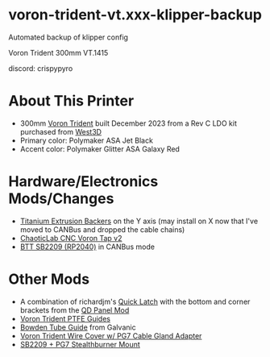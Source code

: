 # voron-trident-vt.xxx-klipper-backup
Automated backup of klipper config

Voron Trident 300mm VT.1415

discord: crispypyro

# About This Printer
- 300mm [Voron Trident](https://vorondesign.com/voron_trident) built December 2023 from a Rev C LDO kit purchased from [West3D](https://west3d.com)
- Primary color: Polymaker ASA Jet Black
- Accent color: Polymaker Glitter ASA Galaxy Red

# Hardware/Electronics Mods/Changes
- [Titanium Extrusion Backers](https://west3d.com/products/titanium-backers-for-voron-2-4-trident-3-pack) on the Y axis (may install on X now that I've moved to CANBus and dropped the cable chains)
- [ChaoticLab CNC Voron Tap v2](https://chaoticlab.xyz/products/cnc-voron-tap)
- [BTT SB2209 (RP2040)](https://biqu.equipment/products/bigtreetech-ebb-sb2209-can-v1-0?variant=40377392431202) in CANBus mode

# Other Mods
- A combination of richardjm's [Quick Latch](https://www.printables.com/model/172368-voron-24-filament-latch-or-any-2020-extrusion) with the bottom and corner brackets from the [QD Panel Mod](https://github.com/MotorDynamicsLab/VoronQDPanelMod)
- [Voron Trident PTFE Guides](https://www.printables.com/model/460621-voron-trident-ptfe-guides)
- [Bowden Tube Guide](https://github.com/VoronDesign/VoronUsers/tree/master/printer_mods/Galvanic/Bowden_Tube_Guide) from Galvanic
- [Voron Trident Wire Cover w/ PG7 Cable Gland Adapter](https://www.printables.com/model/326623-voron-trident-wire-cover-w-pg7-cable-gland-adapter)
- [SB2209 + PG7 Stealthburner Mount](https://www.printables.com/model/566805-sb2209-pg7-stealthburner-mount)

